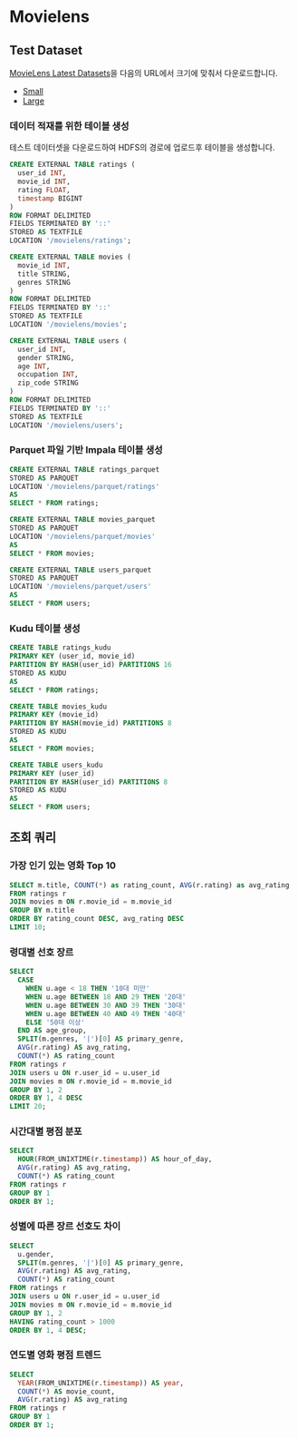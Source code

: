# Movielens

## Test Dataset

[MovieLens Latest Datasets](https://grouplens.org/datasets/movielens/latest/)을 다음의 URL에서 크기에 맞춰서 다운로드합니다.

* [Small](https://files.grouplens.org/datasets/movielens/ml-latest-small.zip)
* [Large](https://files.grouplens.org/datasets/movielens/ml-latest.zip)

### 데이터 적재를 위한 테이블 생성

테스트 데이터셋을 다운로드하여 HDFS의 경로에 업로드후 테이블을 생성합니다.

```sql
CREATE EXTERNAL TABLE ratings (
  user_id INT,
  movie_id INT,
  rating FLOAT,
  timestamp BIGINT
)
ROW FORMAT DELIMITED
FIELDS TERMINATED BY '::'
STORED AS TEXTFILE
LOCATION '/movielens/ratings';

CREATE EXTERNAL TABLE movies (
  movie_id INT,
  title STRING,
  genres STRING
)
ROW FORMAT DELIMITED
FIELDS TERMINATED BY '::'
STORED AS TEXTFILE
LOCATION '/movielens/movies';

CREATE EXTERNAL TABLE users (
  user_id INT,
  gender STRING,
  age INT,
  occupation INT,
  zip_code STRING
)
ROW FORMAT DELIMITED
FIELDS TERMINATED BY '::'
STORED AS TEXTFILE
LOCATION '/movielens/users';
```

### Parquet 파일 기반 Impala 테이블 생성

```sql
CREATE EXTERNAL TABLE ratings_parquet
STORED AS PARQUET
LOCATION '/movielens/parquet/ratings'
AS
SELECT * FROM ratings;

CREATE EXTERNAL TABLE movies_parquet
STORED AS PARQUET
LOCATION '/movielens/parquet/movies'
AS
SELECT * FROM movies;

CREATE EXTERNAL TABLE users_parquet
STORED AS PARQUET
LOCATION '/movielens/parquet/users'
AS
SELECT * FROM users;
```

### Kudu 테이블 생성

```sql
CREATE TABLE ratings_kudu
PRIMARY KEY (user_id, movie_id)
PARTITION BY HASH(user_id) PARTITIONS 16
STORED AS KUDU
AS
SELECT * FROM ratings;

CREATE TABLE movies_kudu
PRIMARY KEY (movie_id)
PARTITION BY HASH(movie_id) PARTITIONS 8
STORED AS KUDU
AS
SELECT * FROM movies;

CREATE TABLE users_kudu
PRIMARY KEY (user_id)
PARTITION BY HASH(user_id) PARTITIONS 8
STORED AS KUDU
AS
SELECT * FROM users;
```

## 조회 쿼리

### 가장 인기 있는 영화 Top 10

```sql
SELECT m.title, COUNT(*) as rating_count, AVG(r.rating) as avg_rating
FROM ratings r
JOIN movies m ON r.movie_id = m.movie_id
GROUP BY m.title
ORDER BY rating_count DESC, avg_rating DESC
LIMIT 10;
```

### 령대별 선호 장르

```sql
SELECT 
  CASE 
    WHEN u.age < 18 THEN '10대 미만'
    WHEN u.age BETWEEN 18 AND 29 THEN '20대'
    WHEN u.age BETWEEN 30 AND 39 THEN '30대'
    WHEN u.age BETWEEN 40 AND 49 THEN '40대'
    ELSE '50대 이상'
  END AS age_group,
  SPLIT(m.genres, '|')[0] AS primary_genre,
  AVG(r.rating) AS avg_rating,
  COUNT(*) AS rating_count
FROM ratings r
JOIN users u ON r.user_id = u.user_id
JOIN movies m ON r.movie_id = m.movie_id
GROUP BY 1, 2
ORDER BY 1, 4 DESC
LIMIT 20;
```

### 시간대별 평점 분포

```sql
SELECT 
  HOUR(FROM_UNIXTIME(r.timestamp)) AS hour_of_day,
  AVG(r.rating) AS avg_rating,
  COUNT(*) AS rating_count
FROM ratings r
GROUP BY 1
ORDER BY 1;
```

### 성별에 따른 장르 선호도 차이

```sql
SELECT 
  u.gender,
  SPLIT(m.genres, '|')[0] AS primary_genre,
  AVG(r.rating) AS avg_rating,
  COUNT(*) AS rating_count
FROM ratings r
JOIN users u ON r.user_id = u.user_id
JOIN movies m ON r.movie_id = m.movie_id
GROUP BY 1, 2
HAVING rating_count > 1000
ORDER BY 1, 4 DESC;
```

### 연도별 영화 평점 트렌드

```sql
SELECT 
  YEAR(FROM_UNIXTIME(r.timestamp)) AS year,
  COUNT(*) AS movie_count,
  AVG(r.rating) AS avg_rating
FROM ratings r
GROUP BY 1
ORDER BY 1;
```
